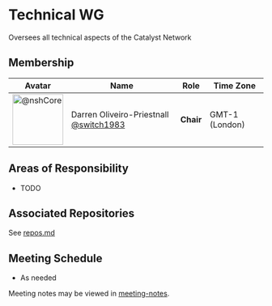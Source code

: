 # Technical WG

Oversees all technical aspects of the Catalyst Network

## Membership

| Avatar | Name | Role | Time Zone |
| -------------------------------------------|----------------------|----------------------------| -------- |
| <img src="https://github.com/switch1983.png" width=100 alt="@nshCore">  | Darren Oliveiro-Priestnall [@switch1983](https://github.com/switch1983) | **Chair** | GMT-1 (London) |

## Areas of Responsibility

* TODO

## Associated Repositories

See [repos.md](repos.md)

## Meeting Schedule

* As needed

Meeting notes may be viewed in [meeting-notes](meeting-notes).
